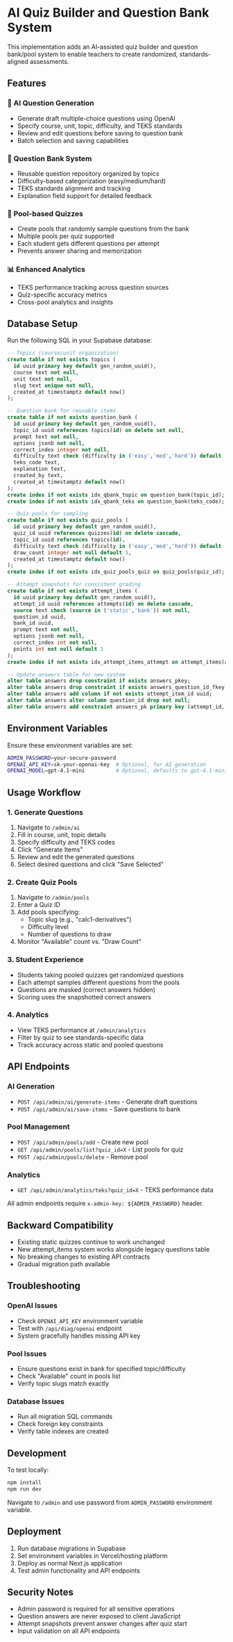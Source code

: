 # AI Quiz Builder and Question Bank System

This implementation adds an AI-assisted quiz builder and question bank/pool system to enable teachers to create randomized, standards-aligned assessments.

## Features

### 🤖 AI Question Generation
- Generate draft multiple-choice questions using OpenAI
- Specify course, unit, topic, difficulty, and TEKS standards
- Review and edit questions before saving to question bank
- Batch selection and saving capabilities

### 🎯 Question Bank System
- Reusable question repository organized by topics
- Difficulty-based categorization (easy/medium/hard)
- TEKS standards alignment and tracking
- Explanation field support for detailed feedback

### 🎲 Pool-based Quizzes
- Create pools that randomly sample questions from the bank
- Multiple pools per quiz supported
- Each student gets different questions per attempt
- Prevents answer sharing and memorization

### 📊 Enhanced Analytics
- TEKS performance tracking across question sources
- Quiz-specific accuracy metrics
- Cross-pool analytics and insights

## Database Setup

Run the following SQL in your Supabase database:

```sql
-- Topics (course/unit organization)
create table if not exists topics (
  id uuid primary key default gen_random_uuid(),
  course text not null,
  unit text not null,
  slug text unique not null,
  created_at timestamptz default now()
);

-- Question bank for reusable items
create table if not exists question_bank (
  id uuid primary key default gen_random_uuid(),
  topic_id uuid references topics(id) on delete set null,
  prompt text not null,
  options jsonb not null,
  correct_index integer not null,
  difficulty text check (difficulty in ('easy','med','hard')) default 'med',
  teks_code text,
  explanation text,
  created_by text,
  created_at timestamptz default now()
);
create index if not exists idx_qbank_topic on question_bank(topic_id);
create index if not exists idx_qbank_teks on question_bank(teks_code);

-- Quiz pools for sampling
create table if not exists quiz_pools (
  id uuid primary key default gen_random_uuid(),
  quiz_id uuid references quizzes(id) on delete cascade,
  topic_id uuid references topics(id),
  difficulty text check (difficulty in ('easy','med','hard')) default 'med',
  draw_count integer not null default 5,
  created_at timestamptz default now()
);
create index if not exists idx_quiz_pools_quiz on quiz_pools(quiz_id);

-- Attempt snapshots for consistent grading
create table if not exists attempt_items (
  id uuid primary key default gen_random_uuid(),
  attempt_id uuid references attempts(id) on delete cascade,
  source text check (source in ('static','bank')) not null,
  question_id uuid,
  bank_id uuid,
  prompt text not null,
  options jsonb not null,
  correct_index int not null,
  points int not null default 1
);
create index if not exists idx_attempt_items_attempt on attempt_items(attempt_id);

-- Update answers table for new system
alter table answers drop constraint if exists answers_pkey;
alter table answers drop constraint if exists answers_question_id_fkey;
alter table answers add column if not exists attempt_item_id uuid;
alter table answers alter column question_id drop not null;
alter table answers add constraint answers_pk primary key (attempt_id, attempt_item_id);
```

## Environment Variables

Ensure these environment variables are set:

```bash
ADMIN_PASSWORD=your-secure-password
OPENAI_API_KEY=sk-your-openai-key  # Optional, for AI generation
OPENAI_MODEL=gpt-4.1-mini          # Optional, defaults to gpt-4.1-mini
```

## Usage Workflow

### 1. Generate Questions
1. Navigate to `/admin/ai`
2. Fill in course, unit, topic details
3. Specify difficulty and TEKS codes
4. Click "Generate Items"
5. Review and edit the generated questions
6. Select desired questions and click "Save Selected"

### 2. Create Quiz Pools
1. Navigate to `/admin/pools`
2. Enter a Quiz ID
3. Add pools specifying:
   - Topic slug (e.g., "calc1-derivatives")
   - Difficulty level
   - Number of questions to draw
4. Monitor "Available" count vs. "Draw Count"

### 3. Student Experience
- Students taking pooled quizzes get randomized questions
- Each attempt samples different questions from the pools
- Questions are masked (correct answers hidden)
- Scoring uses the snapshotted correct answers

### 4. Analytics
- View TEKS performance at `/admin/analytics`
- Filter by quiz to see standards-specific data
- Track accuracy across static and pooled questions

## API Endpoints

### AI Generation
- `POST /api/admin/ai/generate-items` - Generate draft questions
- `POST /api/admin/ai/save-items` - Save questions to bank

### Pool Management
- `POST /api/admin/pools/add` - Create new pool
- `GET /api/admin/pools/list?quiz_id=X` - List pools for quiz
- `POST /api/admin/pools/delete` - Remove pool

### Analytics
- `GET /api/admin/analytics/teks?quiz_id=X` - TEKS performance data

All admin endpoints require `x-admin-key: ${ADMIN_PASSWORD}` header.

## Backward Compatibility

- Existing static quizzes continue to work unchanged
- New attempt_items system works alongside legacy questions table
- No breaking changes to existing API contracts
- Gradual migration path available

## Troubleshooting

### OpenAI Issues
- Check `OPENAI_API_KEY` environment variable
- Test with `/api/diag/openai` endpoint
- System gracefully handles missing API key

### Pool Issues
- Ensure questions exist in bank for specified topic/difficulty
- Check "Available" count in pools list
- Verify topic slugs match exactly

### Database Issues
- Run all migration SQL commands
- Check foreign key constraints
- Verify table indexes are created

## Development

To test locally:

```bash
npm install
npm run dev
```

Navigate to `/admin` and use password from `ADMIN_PASSWORD` environment variable.

## Deployment

1. Run database migrations in Supabase
2. Set environment variables in Vercel/hosting platform
3. Deploy as normal Next.js application
4. Test admin functionality and API endpoints

## Security Notes

- Admin password is required for all sensitive operations
- Question answers are never exposed to client JavaScript
- Attempt snapshots prevent answer changes after quiz start
- Input validation on all API endpoints
